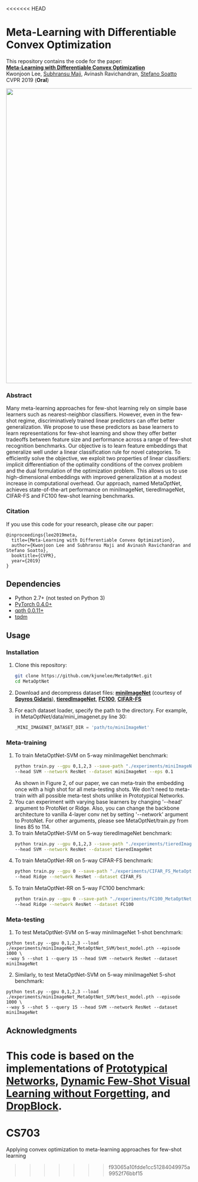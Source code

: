 <<<<<<< HEAD
# Meta-Learning with Differentiable Convex Optimization
This repository contains the code for the paper:
<br>
[**Meta-Learning with Differentiable Convex Optimization**](https://arxiv.org/pdf/1904.03758.pdf)
<br>
Kwonjoon Lee, [Subhransu Maji](https://people.cs.umass.edu/~smaji/), Avinash Ravichandran, [Stefano Soatto](http://web.cs.ucla.edu/~soatto/)   
CVPR 2019 (**Oral**)
<p align='center'>
  <img src='algorithm.png' width="800px">
</p>

### Abstract

Many meta-learning approaches for few-shot learning rely on simple base learners such as nearest-neighbor classifiers. However, even in the few-shot regime, discriminatively trained linear predictors can offer better generalization. We propose to use these predictors as base learners to learn representations for few-shot learning and show they offer better tradeoffs between feature size and performance across a range of few-shot recognition benchmarks. Our objective is to learn feature embeddings that generalize well under a linear classification rule for novel categories. To efficiently solve the objective, we exploit two properties of linear classifiers: implicit differentiation of the optimality conditions of the convex problem and the dual formulation of the optimization problem. This allows us to use high-dimensional embeddings with improved generalization at a modest increase in computational overhead. Our approach, named MetaOptNet, achieves state-of-the-art performance on miniImageNet, tieredImageNet, CIFAR-FS and FC100 few-shot learning benchmarks.

### Citation

If you use this code for your research, please cite our paper:
```
@inproceedings{lee2019meta,
  title={Meta-Learning with Differentiable Convex Optimization},
  author={Kwonjoon Lee and Subhransu Maji and Avinash Ravichandran and Stefano Soatto},
  booktitle={CVPR},
  year={2019}
}
```

## Dependencies
* Python 2.7+ (not tested on Python 3)
* [PyTorch 0.4.0+](http://pytorch.org)
* [qpth 0.0.11+](https://github.com/locuslab/qpth)
* [tqdm](https://github.com/tqdm/tqdm)

## Usage

### Installation

1. Clone this repository:
    ```bash
    git clone https://github.com/kjunelee/MetaOptNet.git
    cd MetaOptNet
    ```
2. Download and decompress dataset files: [**miniImageNet**](https://drive.google.com/file/d/12V7qi-AjrYi6OoJdYcN_k502BM_jcP8D/view?usp=sharing) (courtesy of [**Spyros Gidaris**](https://github.com/gidariss/FewShotWithoutForgetting)), [**tieredImageNet**](https://drive.google.com/open?id=1nVGCTd9ttULRXFezh4xILQ9lUkg0WZCG), [**FC100**](https://drive.google.com/file/d/1_ZsLyqI487NRDQhwvI7rg86FK3YAZvz1/view?usp=sharing), [**CIFAR-FS**](https://drive.google.com/file/d/1GjGMI0q3bgcpcB_CjI40fX54WgLPuTpS/view?usp=sharing)

3. For each dataset loader, specify the path to the directory. For example, in MetaOptNet/data/mini_imagenet.py line 30:
    ```python
    _MINI_IMAGENET_DATASET_DIR = 'path/to/miniImageNet'
    ```

### Meta-training
1. To train MetaOptNet-SVM on 5-way miniImageNet benchmark:
    ```bash
    python train.py --gpu 0,1,2,3 --save-path "./experiments/miniImageNet_MetaOptNet_SVM" --train-shot 15 \
    --head SVM --network ResNet --dataset miniImageNet --eps 0.1
    ```
    As shown in Figure 2, of our paper, we can meta-train the embedding once with a high shot for all meta-testing shots. We don't need to meta-train with all possible meta-test shots unlike in Prototypical Networks.
2. You can experiment with varying base learners by changing '--head' argument to ProtoNet or Ridge. Also, you can change the backbone architecture to vanilla 4-layer conv net by setting '--network' argument to ProtoNet. For other arguments, please see MetaOptNet/train.py from lines 85 to 114.
3. To train MetaOptNet-SVM on 5-way tieredImageNet benchmark:
    ```bash
    python train.py --gpu 0,1,2,3 --save-path "./experiments/tieredImageNet_MetaOptNet_SVM" --train-shot 10 \
    --head SVM --network ResNet --dataset tieredImageNet
    ```
3. To train MetaOptNet-RR on 5-way CIFAR-FS benchmark:
    ```bash
    python train.py --gpu 0 --save-path "./experiments/CIFAR_FS_MetaOptNet_RR" --train-shot 5 \
    --head Ridge --network ResNet --dataset CIFAR_FS
    ```
4. To train MetaOptNet-RR on 5-way FC100 benchmark:
    ```bash
    python train.py --gpu 0 --save-path "./experiments/FC100_MetaOptNet_RR" --train-shot 15 \
    --head Ridge --network ResNet --dataset FC100
    ```
### Meta-testing
1. To test MetaOptNet-SVM on 5-way miniImageNet 1-shot benchmark:
```
python test.py --gpu 0,1,2,3 --load ./experiments/miniImageNet_MetaOptNet_SVM/best_model.pth --episode 1000 \
--way 5 --shot 1 --query 15 --head SVM --network ResNet --dataset miniImageNet
```
2. Similarly, to test MetaOptNet-SVM on 5-way miniImageNet 5-shot benchmark:
```
python test.py --gpu 0,1,2,3 --load ./experiments/miniImageNet_MetaOptNet_SVM/best_model.pth --episode 1000 \
--way 5 --shot 5 --query 15 --head SVM --network ResNet --dataset miniImageNet
```

## Acknowledgments

This code is based on the implementations of [**Prototypical Networks**](https://github.com/cyvius96/prototypical-network-pytorch),  [**Dynamic Few-Shot Visual Learning without Forgetting**](https://github.com/gidariss/FewShotWithoutForgetting), and [**DropBlock**](https://github.com/miguelvr/dropblock).
=======
# CS703
Applying convex optimization to meta-learning approaches for few-shot learning
>>>>>>> f93065a10fdde1cc51284049975a9952f76bbf15

